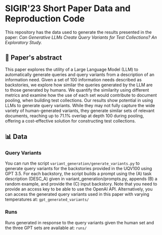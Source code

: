 # SIGIR'23 Short Paper Data and Reproduction Code 
This repository has the data used to generate the results presented in the paper: 
_Can Generative LLMs Create Query Variants for Test Collections? An Exploratory Study._
## 🔖 Paper's abstract 
This paper explores the utility of a Large Language Model (LLM) to automatically generate queries and query variants from a description of an information need. Given a set of 100 information needs described as backstories, we explore how similar the queries generated by the LLM are to those generated by humans. We quantify the similarity using different metrics and examine how the use of each set would contribute to document pooling, when building test collections. Our results show potential in using LLMs to generate query variants. While they may not fully capture the wide variety of human-generated variants, they generate similar sets of relevant documents, reaching up to 71.1% overlap at depth 100 during pooling, offering a cost-effective solution for constructing test collections.


## 📊 Data 
### Query Variants
You can run the script `variant_generation/generate_variants.py` to generate query variants for the backstories provided in the UQV100 using GPT 3.5.
For each backstory, the script builds a prompt using the (A) task description (DESC_A) given in variant_generation/prompts.py, appends (B) a random example, and provide the (C) input backstory.
Note that you need to provide an access key to be able to use the OpenAI API.
Alternatively, you can access the generated query variants used in this paper with varying temperatures at: `gpt_generated_variants/`

### Runs
Runs generated in response to the query variants given the human set and the three GPT sets are available at: `runs/` 

[//]: # ()
[//]: # (## 🤖 Reproduction )

[//]: # (To get the set stats &#40;table 1&#41;)
[//]: # (To reproduce results presented in Fig. 3)
[//]: # (To reproduce evaluation metrics &#40;Table 2&#41;)

[//]: # ()
[//]: # (## Cite the paper)

[//]: # (Marwah Alaofi,Luke Gallagher, Mark Sanderson, Falk Scholer, Paul Thomas. 2023. )